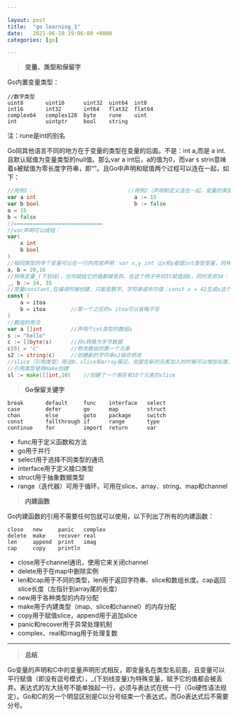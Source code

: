 ```yaml
---

layout: post
title:  "go learning_1"
date:   2021-06-18 19:06:00 +0800
categories: [go]

---
```


> **变量、类型和保留字**

Go内置变量类型：

```
//数字类型
uint8		uint16		uint32	uint64	int8
int16		int32		int64	flat32	flat64	
complex64	complex128	byte	rune	uint
int			uintptr		bool	string
```

注：rune是int的别名

Go同其他语言不同的地方在于变量的类型在变量的后面。不是：int a,而是 a int.且默认赋值为变量类型的null值。那么var a int后，a的值为0，而var s strin意味着s被赋值为零长度字符串，即“”。且Go中声明和赋值两个过程可以连在一起，如下：

```go
//用例1：								//用例2（声明和定义连在一起，变量的类型由值推演出来，这一形式只可用在函数内）：
var a int								a := 15
var b bool 								b := false
a = 15
b = false
//============================
//var声明可以成组：
var(
	x int
    b bool
)
//相同类型的多个变量可以在一行内完成声明：var x,y int 让x和y都是int类型变量，同样可以使用平行赋值：
a, b = 20,16
//特殊变量_(下划线)，任何赋给它的值都被丢弃。在这个例子中将35赋值给b，同时丢弃34：
_, b := 34, 35
//常量constant,在编译时被创建，只能是数字、字符串或布尔值；const x = 42生成x这个常量。可以使用itoa生成枚举值：
const (
	a = itoa
	b = itoa        //第一个之后的= itoa可以省略不写
)
//数组的用法
var a []int			//声明个int类型的数组a
s := "hello"
c := []byte(s)		//将s转换为字节数据
c[0] = 'c'			//修改数组的第一个元素
s2 := string(c)		//创建新的字符串s2保存修改
//slice（引用类型）用法0，slice和array接近，但是在新的元素加入的时候可以增加长度，slice总是指向底层的一个array，所有slice和array成对出现
//引用类型使用make创建
sl := make([]int,10)	//创建了一个保存有10个元素的slice

```

> **Go保留关键字**

```
break		default		func	interface	select
case		defer		go		map			struct
chan		else		goto	package		switch
const		fallthrough	if		range		type
continue	for			import	return		var
```

- func用于定义函数和方法
- go用于并行
- select用于选择不同类型的通讯
- interface用于定义接口类型
- struct用于抽象数据类型
- range（迭代器）可用于循环，可用在slice、array、string、map和channel

> **内建函数**

Go内建函数的引用不需要任何包就可以使用，以下列出了所有的内建函数：

```
close	new		panic	complex
delete	make	recover	real
len		append	print	imag
cap		copy	println
```

- close用于channel通讯，使用它来关闭channel
- delete用于在map中删除实例
- len和cap用于不同的类型，len用于返回字符串、slice和数组长度。cap返回slice长度（左指针到array尾的长度）
- new用于各种类型的内存分配
- make用于内建类型（map、slice和channel）的内存分配
- copy用于赋值slice，append用于追加slice
- panic和recover用于异常处理机制
- complex、real和imag用于处理复数

------

> **总结**

Go变量的声明和C中的变量声明形式相反，即变量名在类型名前面，且变量可以平行赋值（即没有逗号模式），_(下划线变量)为特殊变量，赋予它的值都会被丢弃。表达式的左大括号不能单独起一行，必须与表达式在统一行（Go硬性语法规定）。Go和C的另一个明显区别是C以分号结束一个表达式，而Go表达式后不需要分号。